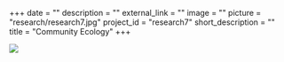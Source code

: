 +++
date = ""
description = ""
external_link = ""
image = ""
picture = "research/research7.jpg"
project_id = "research7"
short_description = ""
title = "Community Ecology"
+++

![](../../img/research/research7.jpg)
